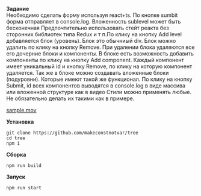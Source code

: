 **Задание**   
Необходимо сделать форму используя react+ts. По кнопке sumbit форма отправляет в console.log. Вложенность sublevel может быть бесконечная
Предпочтительно использовать стейт реакта без сторонних библиотек типа Redux и т п.По клику на кнопку Add level добавляется блок (уровень). Блок это обычниый div. Блок можно удалить по клику на кнопку Remove. При удалении блока удаляются все его дочерние блоки и компоненты.
В блоке есть возможность добавить компоненты по клику на кнопку Add component.
Каждый компонент имеет уникальный id и кнопку Remove, по клику на которую компонент удаляется.
Так же в блоке можно создавать вложенные блоки (подуровни). Которые имеют такой же функционал.
По клику на кнопку Submit, id всех компонентов выводятся в console.log в виде массива или вложенной структуре как в видео
Стили можно применять любые. Не обязательно делать их такими как в примере.

[sample.mov](sample.mov)

**Установка**  
```
git clone https://github.com/makeconstnotvar/tree
cd tree
npm i
```
**Сборка**  
```
npm run build
```
**Запуск**  
```
npm run start
```
